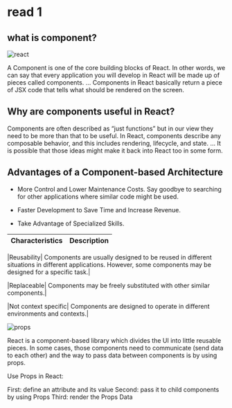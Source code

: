 # read 1

## what is component?

![react](https://www.techdiagonal.com/wp-content/uploads/2019/08/React-components-blog-image.jpg)

A Component is one of the core building blocks of React. In other words, we can say that every application you will develop in React will be made up of pieces called components. ... Components in React basically return a piece of JSX code that tells what should be rendered on the screen.

## Why are components useful in React?

Components are often described as “just functions” but in our view they need to be more than that to be useful. In React, components describe any composable behavior, and this includes rendering, lifecycle, and state. ... It is possible that those ideas might make it back into React too in some form. 

## Advantages of a Component-based Architecture

+ More Control and Lower Maintenance Costs. Say goodbye to searching for other applications where similar code might be used. 

+ Faster Development to Save Time and Increase Revenue.

+ Take Advantage of Specialized Skills.

|Characteristics|	Description|
|------------ | -------------|

|Reusability|	Components are usually designed to be reused in different situations in different applications. However, some components may be designed for a specific task.|

|Replaceable|	Components may be freely substituted with other similar components.|

|Not context specific|	Components are designed to operate in different environments and contexts.|

![props](https://miro.medium.com/max/1138/1*27LtOtFyJe7MguQkNcZQjQ.png)

React is a component-based library which divides the UI into little reusable pieces. In some cases, those components need to communicate (send data to each other) and the way to pass data between components is by using props.

Use Props in React:

First: define an attribute and its value
Second: pass it to child components by using Props
Third: render the Props Data